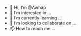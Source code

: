 - 👋 Hi, I’m @Avmap
- 👀 I’m interested in ...
- 🌱 I’m currently learning ...
- 💞️ I’m looking to collaborate on ...
- 📫 How to reach me ...

<!---
Avmap/Avmap is a ✨ special ✨ repository because its `README.md` (this file) appears on your GitHub profile.
You can click the Preview link to take a look at your changes.
--->
